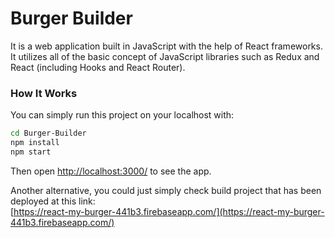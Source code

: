 # Burger Builder
<p> It is a web application built in JavaScript with the help of React frameworks. It utilizes all of the basic concept of JavaScript libraries such as Redux and React (including Hooks and React Router).</p>
  
### How It Works
<p> You can simply run this project on your localhost with: </p>

```sh
cd Burger-Builder
npm install
npm start
```

Then open [http://localhost:3000/](http://localhost:3000/) to see the app. <br>

Another alternative, you could just simply check build project that has been deployed at this link: <br>
[https://react-my-burger-441b3.firebaseapp.com/](https://react-my-burger-441b3.firebaseapp.com/)
